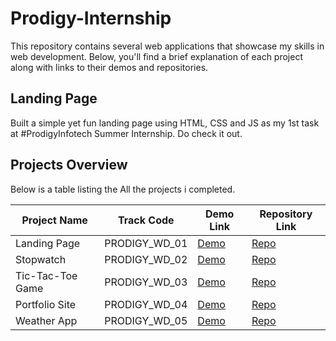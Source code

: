 # Prodigy-Internship

This repository contains several web applications that showcase my skills in web development. Below, you'll find a brief explanation of each project along with links to their demos and repositories.

## Landing Page

Built a simple yet fun landing page using HTML, CSS and JS as my 1st task at #ProdigyInfotech Summer Internship. Do check it out.

## Projects Overview

Below is a table listing the All the projects i completed.

| Project Name     | Track Code    | Demo Link                                 | Repository Link                          |
|------------------|---------------|-------------------------------------------|------------------------------------------|
| Landing Page   | PRODIGY_WD_01 | [Demo](https://another-landing-page.netlify.app/)     | [Repo](https://github.com/JagrutNakum/Prodigy-Internship-PRODIGY_WD_01) |
| Stopwatch        | PRODIGY_WD_02 | [Demo](https://just-a-stop-watch.vercel.app/)     | [Repo](https://github.com/JagrutNakum/Prodigy-Internship-PRODIGY_WD_02) |
| Tic-Tac-Toe Game | PRODIGY_WD_03 | [Demo](https://shik-shak-shokk.vercel.app/)   | [Repo](https://github.com/JagrutNakum/Prodigy-Internship-PRODIGY_WD_03) |
| Portfolio Site     | PRODIGY_WD_04 | [Demo](https://jagrutnakum.netlify.app/)   | [Repo](https://github.com/JagrutNakum/Prodigy-Internship-PRODIGY_WD_04) |
| Weather App     | PRODIGY_WD_05 | [Demo]()   | [Repo]() |